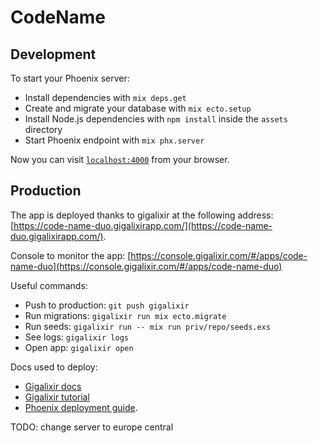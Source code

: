 # CodeName

## Development
To start your Phoenix server:

  * Install dependencies with `mix deps.get`
  * Create and migrate your database with `mix ecto.setup`
  * Install Node.js dependencies with `npm install` inside the `assets` directory
  * Start Phoenix endpoint with `mix phx.server`

Now you can visit [`localhost:4000`](http://localhost:4000) from your browser.


## Production

The app is deployed thanks to gigalixir at the following address: [https://code-name-duo.gigalixirapp.com/](https://code-name-duo.gigalixirapp.com/).


Console to monitor the app: [https://console.gigalixir.com/#/apps/code-name-duo](https://console.gigalixir.com/#/apps/code-name-duo)

Useful commands:

- Push to production: `git push gigalixir`
- Run migrations: `gigalixir run mix ecto.migrate`
- Run seeds: `gigalixir run -- mix run priv/repo/seeds.exs`
- See logs: `gigalixir logs`
- Open app: `gigalixir open`

Docs used to deploy:
- [Gigalixir docs](https://gigalixir.readthedocs.io/en/latest/getting-started-guide.html)
- [Gigalixir tutorial](https://www.mitchellhanberg.com/how-to-deploy-a-phoenix-app-to-gigalixir-in-20-minutes/)
- [Phoenix deployment guide](https://hexdocs.pm/phoenix/deployment.html).

TODO: change server to europe central
